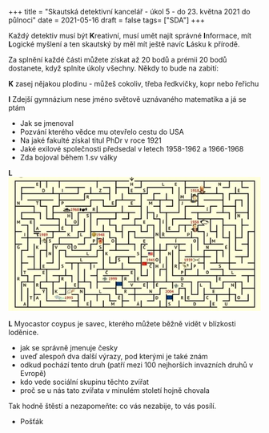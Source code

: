 +++
title = "Skautská detektivní kancelář - úkol 5 - do 23. května 2021 do půlnoci"
date = 2021-05-16
draft = false
tags= ["SDA"]
+++

Každý detektiv musí být **K**reativní, musí umět najít správné **I**nformace, mít **L**ogické myšlení a ten skautský by měl mít ještě navíc **L**ásku k přírodě.

Za splnění každé části můžete získat až 20 bodů a prémii 20 bodů dostanete, když splníte úkoly všechny. Někdy to bude na zabití:

**K** zasej nějakou plodinu - můžeš cokoliv, třeba ředkvičky, kopr nebo řeřichu

**I** Zdejší gymnázium nese jméno světově uznávaného matematika a já se ptám
- Jak se jmenoval
- Pozvání kterého vědce mu otevřelo cestu do USA
- Na jaké fakulté získal titul PhDr  v roce 1921
- Jaké exilové společnosti předsedal v letech 1958-1962 a 1966-1968
- Zda bojoval během 1.sv války

**L** ![Labyrint](img//sda/sda5.jpg)

**L** Myocastor coypus je savec, kterého můžete běžně vidět v blízkosti loděnice.
- jak se správně jmenuje česky
- uveď alespoň dva další výrazy, pod kterými je také znám
- odkud pochází tento druh (patří mezi 100 nejhorších invazních druhů v Evropě)
- kdo vede sociální skupinu těchto zvířat
- proč se u nás tato zvířata v minulém století hojně chovala

Tak hodně štěstí a nezapomeňte: co vás nezabije, to vás posílí.
- Pošťák